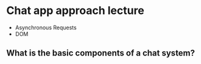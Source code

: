 # Chat app approach lecture

- Asynchronous Requests
- DOM

## What is the basic components of a chat system?

